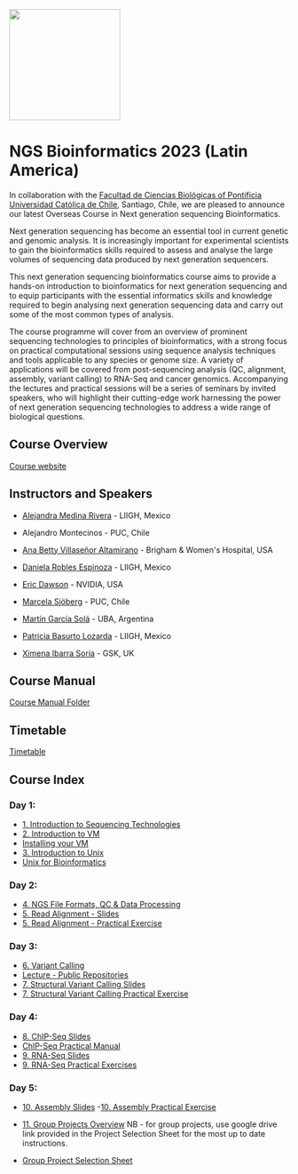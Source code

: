 
<img src="https://coursesandconferences.wellcomeconnectingscience.org/wp-content/themes/wcc_courses_and_conferences/dist/assets/svg/logo.svg" width="200" height="200">

# NGS Bioinformatics 2023 (Latin America)

In collaboration with the [Facultad de Ciencias Biológicas of Pontificia Universidad Católica de Chile](https://www.uc.cl/en), Santiago, Chile, we are pleased to announce our latest Overseas Course in Next generation sequencing Bioinformatics.

Next generation sequencing has become an essential tool in current genetic and genomic analysis. It is increasingly important for experimental scientists to gain the bioinformatics skills required to assess and analyse the large volumes of sequencing data produced by next generation sequencers.

This next generation sequencing bioinformatics course aims to provide a hands-on introduction to bioinformatics for next generation sequencing and to equip participants with the essential informatics skills and knowledge required to begin analysing next generation sequencing data and carry out some of the most common types of analysis.

The course programme will cover from an overview of prominent sequencing technologies to principles of bioinformatics, with a strong focus on practical computational sessions using sequence analysis techniques and tools applicable to any species or genome size. A variety of applications will be covered from post-sequencing analysis (QC, alignment, assembly, variant calling) to RNA-Seq and cancer genomics. Accompanying the lectures and practical sessions will be a series of seminars by invited speakers, who will highlight their cutting-edge work harnessing the power of next generation sequencing technologies to address a wide range of biological questions.


## Course Overview

[Course website](https://coursesandconferences.wellcomeconnectingscience.org/event/next-generation-sequencing-bioinformatics-latin-america-and-the-caribbean-20230122/)
 

## Instructors and Speakers
 
 - [Alejandra Medina Rivera](http://liigh.unam.mx/profile/dra-alejandra-medina-rivera/) - LIIGH, Mexico 
 
 - Alejandro Montecinos - PUC, Chile
 
 - [Ana Betty Villaseñor Altamirano](https://anabva.netlify.app) - Brigham & Women's Hospital, USA
 
 - [Daniela Robles Espinoza](https://liigh.unam.mx/profile/daniela-robles/) - LIIGH, Mexico
 
 - [Eric Dawson](https://developer.nvidia.com/blog/author/edawson/) - NVIDIA, USA
 
 - [Marcela Sjöberg](https://biologia.uc.cl/sjoberg-marcela/) - PUC, Chile
 
 - [Martín García Solá](https://www.researchgate.net/profile/Martin-Garcia-Sola) - UBA, Argentina
 
 - [Patricia Basurto Lozarda](https://www.linkedin.com/in/patricia-basurto-lozada-7990718a/) - LIIGH, Mexico
 
 - [Ximena Ibarra Soria](https://www.linkedin.com/in/ximena-ibarra-soria-a05516b2/) - GSK, UK
 
## Course Manual
 [Course Manual Folder](https://github.com/WCSCourses/NGS_Bio_Chile_23/tree/main/Manual)    
 
## Timetable    
[Timetable](Manual/Timetable/2023_Timetable_NGS_Bioinformatics_LAC.pdf)    

## Course Index
 
### Day 1:
 
  - [1. Introduction to Sequencing Technologies](Manual/sequencing_technologies/Module_1_2023_-NGS_technologies_MS.pdf)
  - [2. Introduction to VM](Manual/2023-NGSBio-Chile-Intro_VM-Slide.pdf)
  - [Installing your VM](Manual/2023-NGSBio-Chile-Virtual-Machine-at-home.pdf)
  - [3. Introduction to Unix](Manual/unix/2022-NGSBio-UnixSlides.pdf)
  - [Unix for Bioinformatics](Manual/unix/unix.pdf)
  
### Day 2:
  
  - [4. NGS File Formats, QC & Data Processing](Manual/data_formats/Module_3_NGSBIO234-material-QC_Robles.pdf)
  - [5. Read Alignment - Slides](Manual/read_alignment/2023-NGSBio-Chile-Read-Alignment-Slides.pdf)   
  - [5. Read Alignment - Practical Exercise](Manual/read_alignment/2023-NGSBio-Chile-Read-Alignment-Exercises.pdf)   

### Day 3:
 
 - [6. Variant Calling](Manual/variant_calling/Module_6_NGSBIO234-material-VariantCalling_Robles.pdf)
 - [Lecture - Public Repositories](Manual/public_repositories/Module_13_2023_PublicRepositories_MS.pdf)
 - [7. Structural Variant Calling Slides](Manual/structural_variation/2020-2015-NGSBio-SV-Slides.pdf)
 - [7. Structural Variant Calling Practical Exercise](Manual/structural_variation/structural_variation.pdf)

### Day 4:

- [8. ChIP-Seq Slides](Manual/chip_seq/2015-2019-NGSBio-CHiPSeq-Slides.pdf)
- [ChIP-Seq Practical Manual](Manual/chip_seq/ChIP-Seq.pdf)
- [9. RNA-Seq Slides](Manual/rna_seq/2023-NGSBio-Chile-RNA-seq-Slides.pdf)
- [9. RNA-Seq Practical Exercises](Manual/rna_seq/2023-NGSBio-Chile-RNA-seq-Exercises.pdf)
 
### Day 5:

- [10. Assembly Slides](Manual/assembly/assembly_lecture_and_presentation/2020-NGSBio-AssemblyLecture.pdf)
-[10. Assembly Practical Exercise](Manual/assembly/assembly_lecture_and_presentation/assembly_practical.pdf)

- [11. Group Projects Overview](Manual/group_projects/LAC_NGS_WGCAC_Group_Tasks_2023.pdf)
 NB - for group projects, use google drive link provided in the Project Selection Sheet for the most up to date instructions. 
- [Group Project Selection Sheet](https://docs.google.com/spreadsheets/d/1jTJJ8eZt130NIYQ8Rcd1FwgMoyg4JNjRzJSdbgrK1cc/edit?usp=sharing)
